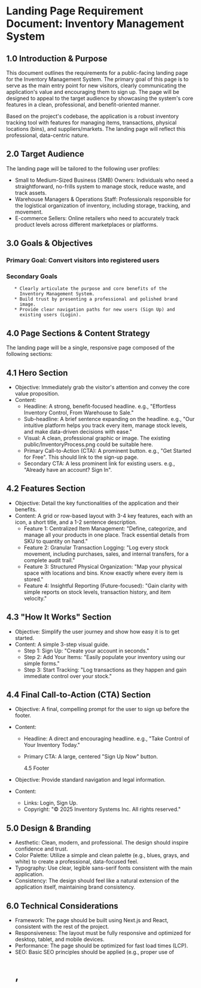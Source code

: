 # Landing Page Requirement Document: Inventory Management System

## 1.0 Introduction & Purpose

This document outlines the requirements for a public-facing landing
page for the Inventory Management System. The primary goal of this
page is to serve as the main entry point for new visitors, clearly
communicating the application's value and encouraging them to sign
up. The page will be designed to appeal to the target audience by
showcasing the system's core features in a clean, professional, and
benefit-oriented manner.

Based on the project's codebase, the application is a robust
inventory tracking tool with features for managing items,
transactions, physical locations (bins), and suppliers/markets.
The landing page will reflect this professional, data-centric
nature.

## 2.0 Target Audience

The landing page will be tailored to the following user profiles:

- Small to Medium-Sized Business (SMB) Owners: Individuals who need
  a straightforward, no-frills system to manage stock, reduce waste,
  and track assets.
- Warehouse Managers & Operations Staff: Professionals responsible
  for the logistical organization of inventory, including storage,
  tracking, and movement.
- E-commerce Sellers: Online retailers who need to accurately track
  product levels across different marketplaces or platforms.

## 3.0 Goals & Objectives

### Primary Goal: Convert visitors into registered users

### Secondary Goals

       * Clearly articulate the purpose and core benefits of the
         Inventory Management System.
       * Build trust by presenting a professional and polished brand
         image.
       * Provide clear navigation paths for new users (Sign Up) and
         existing users (Login).

## 4.0 Page Sections & Content Strategy

The landing page will be a single, responsive page composed of the
following sections:

## 4.1 Hero Section

- Objective: Immediately grab the visitor's attention and convey
  the core value proposition.
- Content:
  - Headline: A strong, benefit-focused headline. e.g.,
    "Effortless Inventory Control, From Warehouse to Sale."
  - Sub-headline: A brief sentence expanding on the headline.
    e.g., "Our intuitive platform helps you track every item,
    manage stock levels, and make data-driven decisions with
    ease."
  - Visual: A clean, professional graphic or image. The existing
    public/InventoryProcess.png could be suitable here.
  - Primary Call-to-Action (CTA): A prominent button. e.g., "Get
    Started for Free". This should link to the sign-up page.
  - Secondary CTA: A less prominent link for existing users.
    e.g., "Already have an account? Sign In".

## 4.2 Features Section

- Objective: Detail the key functionalities of the application and
  their benefits.
- Content: A grid or row-based layout with 3-4 key features, each
  with an icon, a short title, and a 1-2 sentence description.
  - Feature 1: Centralized Item Management: "Define, categorize,
    and manage all your products in one place. Track essential
    details from SKU to quantity on hand."
  - Feature 2: Granular Transaction Logging: "Log every stock
    movement, including purchases, sales, and internal transfers,
    for a complete audit trail."
  - Feature 3: Structured Physical Organization: "Map your
    physical space with locations and bins. Know exactly where
    every item is stored."
  - Feature 4: Insightful Reporting (Future-focused): "Gain
    clarity with simple reports on stock levels, transaction
    history, and item velocity."

## 4.3 "How It Works" Section

- Objective: Simplify the user journey and show how easy it is to
  get started.
- Content: A simple 3-step visual guide.
  - Step 1: Sign Up: "Create your account in seconds."
  - Step 2: Add Your Items: "Easily populate your inventory using
    our simple forms."
  - Step 3: Start Tracking: "Log transactions as they happen and
    gain immediate control over your stock."

## 4.4 Final Call-to-Action (CTA) Section

- Objective: A final, compelling prompt for the user to sign up
  before the footer.
- Content:
  - Headline: A direct and encouraging headline. e.g., "Take
    Control of Your Inventory Today."
  - Primary CTA: A large, centered "Sign Up Now" button.

    4.5 Footer

- Objective: Provide standard navigation and legal information.
- Content:
  - Links: Login, Sign Up.
  - Copyright: "© 2025 Inventory Systems Inc. All rights
    reserved."

## 5.0 Design & Branding

- Aesthetic: Clean, modern, and professional. The design should
  inspire confidence and trust.
- Color Palette: Utilize a simple and clean palette (e.g., blues,
  grays, and white) to create a professional, data-focused feel.
- Typography: Use clear, legible sans-serif fonts consistent with
  the main application.
- Consistency: The design should feel like a natural extension of
  the application itself, maintaining brand consistency.

## 6.0 Technical Considerations

- Framework: The page should be built using Next.js and React,
  consistent with the rest of the project.
- Responsiveness: The layout must be fully responsive and optimized
  for desktop, tablet, and mobile devices.
- Performance: The page should be optimized for fast load times
  (LCP).
- SEO: Basic SEO principles should be applied (e.g., proper use of
  <h1>, <title>, and meta descriptions).
